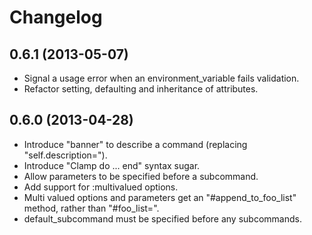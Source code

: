 # Changelog

## 0.6.1 (2013-05-07)

* Signal a usage error when an environment_variable fails validation.
* Refactor setting, defaulting and inheritance of attributes.

## 0.6.0 (2013-04-28)

* Introduce "banner" to describe a command (replacing "self.description=").
* Introduce "Clamp do ... end" syntax sugar.
* Allow parameters to be specified before a subcommand.
* Add support for :multivalued options.
* Multi valued options and parameters get an "#append_to_foo_list" method, rather than
  "#foo_list=".
* default_subcommand must be specified before any subcommands.
